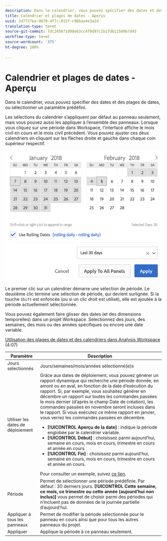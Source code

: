 ```yaml
---
description: Dans le calendrier, vous pouvez spécifier des dates et des plages de dates, ou sélectionner un paramètre prédéfini.
title: Calendrier et plages de dates - Aperçu
uuid: 3d7727ba-9070-4f7c-815f-c98baa4e3a2d
translation-type: tm+mt
source-git-commit: 7dc245671d98e63cc4f0d97c1b1fdb11509b7d45
workflow-type: tm+mt
source-wordcount: '375'
ht-degree: 100%

---
```



# Calendrier et plages de dates - Aperçu

Dans le calendrier, vous pouvez spécifier des dates et des plages de dates, ou sélectionner un paramètre prédéfini.

Les sélections du calendrier s’appliquent par défaut au panneau seulement, mais vous pouvez aussi les appliquer à l’ensemble des panneaux. Lorsque vous cliquez sur une période dans Workspace, l’interface affiche le mois civil en cours et le mois civil précédent. Vous pouvez ajuster ces deux calendriers en cliquant sur les flèches droite et gauche dans chaque coin supérieur respectif.

![Calendrier](assets/aw_calendar.png)

Le premier clic sur un calendrier démarre une sélection de période. Le deuxième clic termine une sélection de période, qui devient surlignée. Si la touche `Shift` est enfoncée (ou si un clic droit est utilisé), elle est ajoutée à la période actuellement sélectionnée.

Vous pouvez également faire glisser des dates (et des dimensions temporelles) dans un projet Workspace. Sélectionnez des jours, des semaines, des mois ou des années spécifiques ou encore une date variable.

[Utilisation des plages de dates et des calendriers dans Analysis Workspace](https://experienceleague.adobe.com/docs/analytics-learn/tutorials/analysis-workspace/calendar-and-date-ranges/using-dates-in-analysis-workspace.html?lang=fr-FR) (4:07)

| Paramètre | Description |
| --- | --- |
| Jours sélectionnés | Jours/semaines/mois/années sélectionné(e)s |
| Utiliser les dates de déploiement | Grâce aux dates de déploiement, vous pouvez générer un rapport dynamique qui recherche une période donnée, en amont ou en aval, en fonction de la date d’exécution du rapport. Si, par exemple, vous souhaitez générer en décembre un rapport sur toutes les commandes passées le mois dernier (d’après le champ Date de création), les commandes passées en novembre seront incluses dans le rapport. Si vous exécutez ce même rapport en janvier, vous verrez les commandes passées en décembre.<ul><li>**[!UICONTROL Aperçu de la date]** : indique la période englobée par le calendrier variable.</li><li>**[!UICONTROL Début]** : choisissez parmi aujourd’hui, semaine en cours, mois en cours, trimestre en cours et année en cours.</li><li>**[!UICONTROL Fin]** : choisissez parmi aujourd’hui, semaine en cours, mois en cours, trimestre en cours et année en cours.</li></ul>Pour consulter un exemple, suivez [ce lien](/help/components/date-ranges/custom-date-ranges.md). |
| Période | Permet de sélectionner une période prédéfinie. Par défaut : 30 derniers jours. **[!UICONTROL Cette semaine, ce mois, ce trimestre ou cette année (aujourd’hui non inclus)]** vous permet de choisir parmi des périodes qui n’incluent pas de données de la journée partielle d’aujourd’hui. |
| Appliquer à tous les panneaux | Permet de modifier la période sélectionnée pour le panneau en cours ainsi que pour tous les autres panneaux du projet. |
| Appliquer | Applique la période à ce panneau seulement. |
